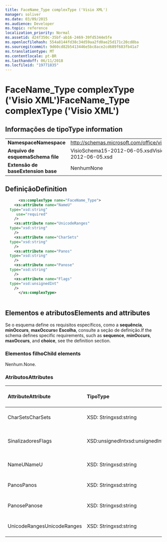 ```yaml
---
title: FaceName_Type complexType ('Visio XML')
manager: soliver
ms.date: 03/09/2015
ms.audience: Developer
ms.topic: reference
localization_priority: Normal
ms.assetid: d24f350c-35bf-ab16-2469-39fd5344e5fe
ms.openlocfilehash: 554a8144fd38c34d59aa2fd0ae25d171c20cd8ba
ms.sourcegitcommit: 9d60cd82b5413446e5bc8ace2cd689f683fb41a7
ms.translationtype: MT
ms.contentlocale: pt-BR
ms.lasthandoff: 06/11/2018
ms.locfileid: "19771835"
---
```

# <a name="facenametype-complextype-visio-xml"></a><span data-ttu-id="0c943-102">FaceName_Type complexType ('Visio XML')</span><span class="sxs-lookup"><span data-stu-id="0c943-102">FaceName_Type complexType ('Visio XML')</span></span>

## <a name="type-information"></a><span data-ttu-id="0c943-103">Informações de tipo</span><span class="sxs-lookup"><span data-stu-id="0c943-103">Type information</span></span>

|||
|:-----|:-----|
|<span data-ttu-id="0c943-104">**Namespace**</span><span class="sxs-lookup"><span data-stu-id="0c943-104">**Namespace**</span></span> <br/> |http://schemas.microsoft.com/office/visio/2011/1/core  <br/> |
|<span data-ttu-id="0c943-105">**Arquivo de esquema**</span><span class="sxs-lookup"><span data-stu-id="0c943-105">**Schema file**</span></span> <br/> |<span data-ttu-id="0c943-106">VisioSchema15-2012-06-05.xsd</span><span class="sxs-lookup"><span data-stu-id="0c943-106">VisioSchema15-2012-06-05.xsd</span></span>  <br/> |
|<span data-ttu-id="0c943-107">**Extensão de base**</span><span class="sxs-lookup"><span data-stu-id="0c943-107">**Extension base**</span></span> <br/> |<span data-ttu-id="0c943-108">Nenhum</span><span class="sxs-lookup"><span data-stu-id="0c943-108">None</span></span>  <br/> |
   
## <a name="definition"></a><span data-ttu-id="0c943-109">Definição</span><span class="sxs-lookup"><span data-stu-id="0c943-109">Definition</span></span>

```XML
      <xs:complexType name="FaceName_Type">
    <xs:attribute name="NameU"
  type="xsd:string"
     use="required"
    />
    <xs:attribute name="UnicodeRanges"
  type="xsd:string"
    />
    <xs:attribute name="CharSets"
  type="xsd:string"
    />
    <xs:attribute name="Panos"
  type="xsd:string"
    />
    <xs:attribute name="Panose"
  type="xsd:string"
    />
    <xs:attribute name="Flags"
  type="xsd:unsignedInt"
    />
      </xs:complexType>
      
```

## <a name="elements-and-attributes"></a><span data-ttu-id="0c943-110">Elementos e atributos</span><span class="sxs-lookup"><span data-stu-id="0c943-110">Elements and attributes</span></span>

<span data-ttu-id="0c943-111">Se o esquema define os requisitos específicos, como a **sequência**, **minOccurs**, **maxOccurs**e **Escolha**, consulte a seção de definição.</span><span class="sxs-lookup"><span data-stu-id="0c943-111">If the schema defines specific requirements, such as **sequence**, **minOccurs**, **maxOccurs**, and **choice**, see the definition section.</span></span> 
  
### <a name="child-elements"></a><span data-ttu-id="0c943-112">Elementos filho</span><span class="sxs-lookup"><span data-stu-id="0c943-112">Child elements</span></span>

<span data-ttu-id="0c943-113">Nenhum.</span><span class="sxs-lookup"><span data-stu-id="0c943-113">None.</span></span>
  
### <a name="attributes"></a><span data-ttu-id="0c943-114">Atributos</span><span class="sxs-lookup"><span data-stu-id="0c943-114">Attributes</span></span>

|<span data-ttu-id="0c943-115">**Attribute**</span><span class="sxs-lookup"><span data-stu-id="0c943-115">**Attribute**</span></span>|<span data-ttu-id="0c943-116">**Tipo**</span><span class="sxs-lookup"><span data-stu-id="0c943-116">**Type**</span></span>|<span data-ttu-id="0c943-117">**Obrigatório**</span><span class="sxs-lookup"><span data-stu-id="0c943-117">**Required**</span></span>|<span data-ttu-id="0c943-118">**Descrição**</span><span class="sxs-lookup"><span data-stu-id="0c943-118">**Description**</span></span>|<span data-ttu-id="0c943-119">**Valores possíveis**</span><span class="sxs-lookup"><span data-stu-id="0c943-119">**Possible values**</span></span>|
|:-----|:-----|:-----|:-----|:-----|
|<span data-ttu-id="0c943-120">CharSets</span><span class="sxs-lookup"><span data-stu-id="0c943-120">CharSets</span></span>  <br/> |<span data-ttu-id="0c943-121">XSD: String</span><span class="sxs-lookup"><span data-stu-id="0c943-121">xsd:string</span></span>  <br/> |<span data-ttu-id="0c943-122">opcional</span><span class="sxs-lookup"><span data-stu-id="0c943-122">optional</span></span>  <br/> ||<span data-ttu-id="0c943-123">Valores do tipo xsd: String.</span><span class="sxs-lookup"><span data-stu-id="0c943-123">Values of the xsd:string type.</span></span>  <br/> |
|<span data-ttu-id="0c943-124">Sinalizadores</span><span class="sxs-lookup"><span data-stu-id="0c943-124">Flags</span></span>  <br/> |<span data-ttu-id="0c943-125">XSD:unsignedInt</span><span class="sxs-lookup"><span data-stu-id="0c943-125">xsd:unsignedInt</span></span>  <br/> |<span data-ttu-id="0c943-126">opcional</span><span class="sxs-lookup"><span data-stu-id="0c943-126">optional</span></span>  <br/> ||<span data-ttu-id="0c943-127">Valores do tipo xsd:unsignedInt.</span><span class="sxs-lookup"><span data-stu-id="0c943-127">Values of the xsd:unsignedInt type.</span></span>  <br/> |
|<span data-ttu-id="0c943-128">NameU</span><span class="sxs-lookup"><span data-stu-id="0c943-128">NameU</span></span>  <br/> |<span data-ttu-id="0c943-129">XSD: String</span><span class="sxs-lookup"><span data-stu-id="0c943-129">xsd:string</span></span>  <br/> |<span data-ttu-id="0c943-130">obrigatório</span><span class="sxs-lookup"><span data-stu-id="0c943-130">required</span></span>  <br/> ||<span data-ttu-id="0c943-131">Valores do tipo xsd: String.</span><span class="sxs-lookup"><span data-stu-id="0c943-131">Values of the xsd:string type.</span></span>  <br/> |
|<span data-ttu-id="0c943-132">Panos</span><span class="sxs-lookup"><span data-stu-id="0c943-132">Panos</span></span>  <br/> |<span data-ttu-id="0c943-133">XSD: String</span><span class="sxs-lookup"><span data-stu-id="0c943-133">xsd:string</span></span>  <br/> |<span data-ttu-id="0c943-134">opcional</span><span class="sxs-lookup"><span data-stu-id="0c943-134">optional</span></span>  <br/> ||<span data-ttu-id="0c943-135">Valores do tipo xsd: String.</span><span class="sxs-lookup"><span data-stu-id="0c943-135">Values of the xsd:string type.</span></span>  <br/> |
|<span data-ttu-id="0c943-136">Panose</span><span class="sxs-lookup"><span data-stu-id="0c943-136">Panose</span></span>  <br/> |<span data-ttu-id="0c943-137">XSD: String</span><span class="sxs-lookup"><span data-stu-id="0c943-137">xsd:string</span></span>  <br/> |<span data-ttu-id="0c943-138">opcional</span><span class="sxs-lookup"><span data-stu-id="0c943-138">optional</span></span>  <br/> ||<span data-ttu-id="0c943-139">Valores do tipo xsd: String.</span><span class="sxs-lookup"><span data-stu-id="0c943-139">Values of the xsd:string type.</span></span>  <br/> |
|<span data-ttu-id="0c943-140">UnicodeRanges</span><span class="sxs-lookup"><span data-stu-id="0c943-140">UnicodeRanges</span></span>  <br/> |<span data-ttu-id="0c943-141">XSD: String</span><span class="sxs-lookup"><span data-stu-id="0c943-141">xsd:string</span></span>  <br/> |<span data-ttu-id="0c943-142">opcional</span><span class="sxs-lookup"><span data-stu-id="0c943-142">optional</span></span>  <br/> ||<span data-ttu-id="0c943-143">Valores do tipo xsd: String.</span><span class="sxs-lookup"><span data-stu-id="0c943-143">Values of the xsd:string type.</span></span>  <br/> |
   

